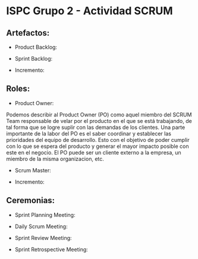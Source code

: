 # ISPC Grupo 2 - Actividad SCRUM

## Artefactos:

- Product Backlog: 



- Sprint Backlog:



- Incremento:



## Roles:



- Product Owner: 

Podemos describir al Product Owner (PO) como aquel miembro del SCRUM Team responsable de velar por el producto en el que se está trabajando, de tal forma que se logre suplir con las demandas de los clientes. 
Una parte importante de la labor del PO es el saber coordinar y establecer las prioridades del equipo de desarrollo. Esto con el objetivo de poder cumplir con lo que se espera del producto y generar el mayor impacto posible con este en el negocio.
El PO puede ser un cliente externo a la empresa, un miembro de la misma organizacion, etc.

- Scrum Master:



- Incremento:



## Ceremonias:

- Sprint Planning Meeting:



- Daily Scrum Meeting:



- Sprint Review Meeting:



- Sprint Retrospective Meeting:

